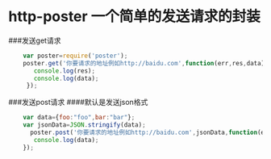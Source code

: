 # http-poster 一个简单的发送请求的封装
###发送get请求
``` javascript
    var poster=require('poster');
    poster.get('你要请求的地址例如http://baidu.com',function(err,res,data){ 
       console.log(res);
       console.log(data);
     });
```
###发送post请求
####默认是发送json格式
``` javascript
    var data={foo:"foo",bar:"bar"};
    var jsonData=JSON.stringify(data);
      poster.post('你要请求的地址例如http://baidu.com',jsonData,function(err,data){
       console.log(data);
    });

